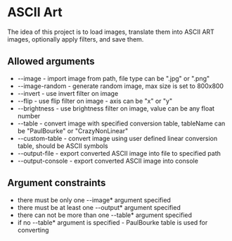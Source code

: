 # ASCII Art

The idea of this project is to load images, translate them into ASCII ART images, optionally apply filters, and save them.

## Allowed arguments
- --image <path> - import image from path, file type can be ".jpg" or ".png"
- --image-random - generate random image, max size is set to 800x800
- --invert - use invert filter on image
- --flip <axis> - use flip filter on image - axis can be "x" or "y" 
- --brightness <value> - use brightness filter on image, value can be any float number
- --table <tableName> - convert image with specified conversion table, tableName can be "PaulBourke" or "CrazyNonLinear"
- --custom-table <values> - convert image using user defined linear conversion table, <values> should be ASCII symbols
- --output-file <path> - export converted ASCII image into file to specified path
- --output-console - export converted ASCII image into console

## Argument constraints
- there must be only one --image* argument specified
- there must be at least one --output* argument specified
- there can not be more than one --table* argument specified
- if no --table* argument is specified - PaulBourke table is used for converting
